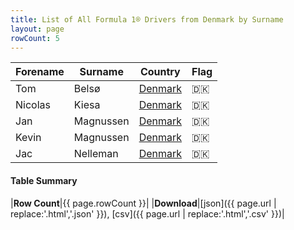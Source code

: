 ```yaml
---
title: List of All Formula 1® Drivers from Denmark by Surname
layout: page
rowCount: 5
---
```


| Forename | Surname | Country | Flag |
|--|--|--|--|
| Tom | Belsø | [Denmark](/f1/countries/denmark) | 🇩🇰 |
| Nicolas | Kiesa | [Denmark](/f1/countries/denmark) | 🇩🇰 |
| Jan | Magnussen | [Denmark](/f1/countries/denmark) | 🇩🇰 |
| Kevin | Magnussen | [Denmark](/f1/countries/denmark) | 🇩🇰 |
| Jac | Nelleman | [Denmark](/f1/countries/denmark) | 🇩🇰 |

#### Table Summary

|**Row Count**|{{ page.rowCount }}|
|**Download**|[json]({{ page.url | replace:'.html','.json' }}), [csv]({{ page.url | replace:'.html','.csv' }})|
